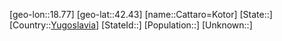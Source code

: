 ﻿---
location: [42.43,18.77]
type: City
tags:
- geo/City


SpocWebEntityId: 29519
isDeleted: false
confidential: public

---
[geo-lon::18.77]
[geo-lat::42.43]
[name::Cattaro=Kotor]
[State::]
[Country::[Yugoslavia](geo/Continent/Europe/Yugoslavia.md)]
[StateId::]
[Population::]
[Unknown::]


